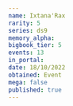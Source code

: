 ```yaml
---
name: Ixtana'Rax
rarity: 5
series: ds9
memory_alpha:
bigbook_tier: 5
events: 13
in_portal:
date: 18/10/2022
obtained: Event
mega: false
published: true
---
```



